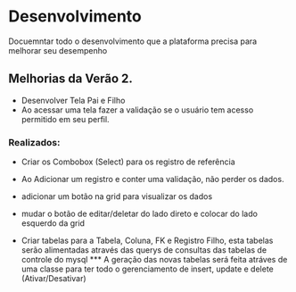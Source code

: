 # Desenvolvimento

Docuemntar todo o desenvolvimento que a plataforma precisa para melhorar seu desempenho

## Melhorias da Verão 2.




* Desenvolver Tela Pai e Filho
* Ao acessar uma tela fazer a validação se o usuário tem acesso permitido em seu perfil.






### Realizados: 

* Criar os Combobox (Select) para os registro de referência
* Ao Adicionar um registro e conter uma validação, não perder os dados.
* adicionar um botão na grid para visualizar os dados
* mudar o botão de editar/deletar do lado direto e colocar do lado esquerdo da grid

* Criar tabelas para a Tabela, Coluna, FK e Registro Filho, esta tabelas serão alimentadas através das querys de consultas das tabelas de controle do mysql
*** A geração das novas tabelas será feita atráves de uma classe para ter todo o gerenciamento de insert, update e delete (Ativar/Desativar)